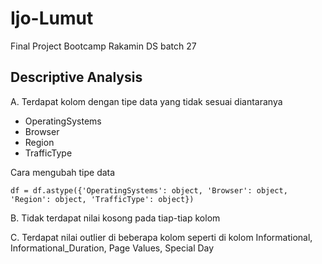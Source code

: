 # Ijo-Lumut
Final Project Bootcamp Rakamin DS batch 27
## Descriptive Analysis

A. Terdapat kolom dengan tipe data yang tidak sesuai diantaranya <br>
- OperatingSystems <br> 
- Browser <br>
- Region <br>
- TrafficType <br>

Cara mengubah tipe data
```code
df = df.astype({'OperatingSystems': object, 'Browser': object, 'Region': object, 'TrafficType': object})
```

B. Tidak terdapat nilai kosong pada tiap-tiap kolom <br>

C. Terdapat nilai outlier di beberapa kolom seperti di kolom Informational, Informational_Duration, Page Values, Special Day
